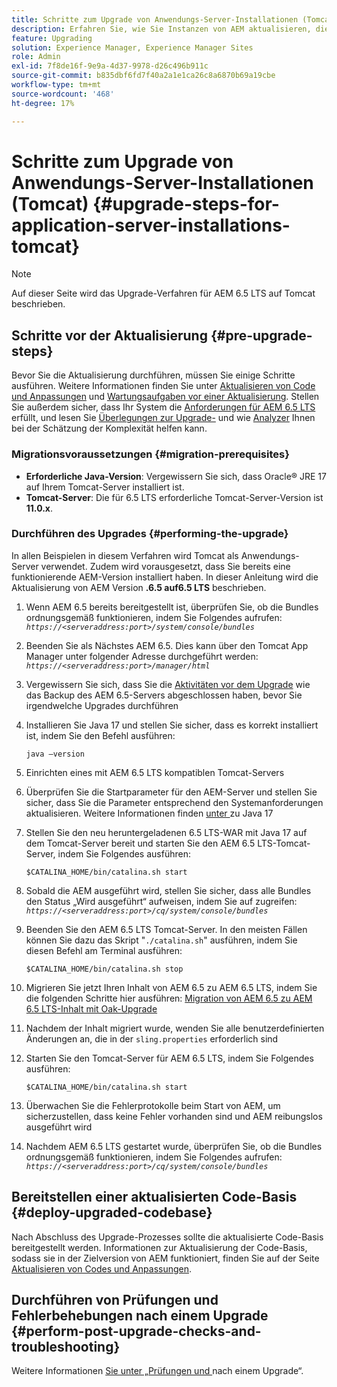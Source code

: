 ```yaml
---
title: Schritte zum Upgrade von Anwendungs-Server-Installationen (Tomcat)
description: Erfahren Sie, wie Sie Instanzen von AEM aktualisieren, die über Tomcat bereitgestellt werden.
feature: Upgrading
solution: Experience Manager, Experience Manager Sites
role: Admin
exl-id: 7f8de16f-9e9a-4d37-9978-d26c496b911c
source-git-commit: b835dbf6fd7f40a2a1e1ca26c8a6870b69a19cbe
workflow-type: tm+mt
source-wordcount: '468'
ht-degree: 17%

---
```


# Schritte zum Upgrade von Anwendungs-Server-Installationen (Tomcat) {#upgrade-steps-for-application-server-installations-tomcat}

>[!NOTE]
>
>Auf dieser Seite wird das Upgrade-Verfahren für AEM 6.5 LTS auf Tomcat beschrieben.

## Schritte vor der Aktualisierung {#pre-upgrade-steps}

Bevor Sie die Aktualisierung durchführen, müssen Sie einige Schritte ausführen. Weitere Informationen finden Sie unter [Aktualisieren von Code und Anpassungen](/help/sites-deploying/upgrading-code-and-customizations.md) und [Wartungsaufgaben vor einer Aktualisierung](/help/sites-deploying/pre-upgrade-maintenance-tasks.md). Stellen Sie außerdem sicher, dass Ihr System die [Anforderungen für AEM 6.5 LTS](/help/sites-deploying/technical-requirements.md) erfüllt, und lesen Sie [Überlegungen zur Upgrade-](/help/sites-deploying/upgrade-planning.md) und wie [Analyzer](/help/sites-deploying/aem-analyzer.md) Ihnen bei der Schätzung der Komplexität helfen kann.


### Migrationsvoraussetzungen {#migration-prerequisites}

* **Erforderliche Java-Version**: Vergewissern Sie sich, dass Oracle® JRE 17 auf Ihrem Tomcat-Server installiert ist.
* **Tomcat-Server**: Die für 6.5 LTS erforderliche Tomcat-Server-Version ist **11.0.x**.

### Durchführen des Upgrades {#performing-the-upgrade}

In allen Beispielen in diesem Verfahren wird Tomcat als Anwendungs-Server verwendet. Zudem wird vorausgesetzt, dass Sie bereits eine funktionierende AEM-Version installiert haben. In dieser Anleitung wird die Aktualisierung von AEM Version **.6.5 auf**&#x200B;**6.5 LTS** beschrieben.

1. Wenn AEM 6.5 bereits bereitgestellt ist, überprüfen Sie, ob die Bundles ordnungsgemäß funktionieren, indem Sie Folgendes aufrufen: *`https://<serveraddress:port>/system/console/bundles`*
1. Beenden Sie als Nächstes AEM 6.5. Dies kann über den Tomcat App Manager unter folgender Adresse durchgeführt werden: *`https://<serveraddress:port>/manager/html`*
1. Vergewissern Sie sich, dass Sie die [Aktivitäten vor dem Upgrade](#pre-upgrade-steps) wie das Backup des AEM 6.5-Servers abgeschlossen haben, bevor Sie irgendwelche Upgrades durchführen
1. Installieren Sie Java 17 und stellen Sie sicher, dass es korrekt installiert ist, indem Sie den Befehl ausführen:

   ```
   java –version
   ```

1. Einrichten eines mit AEM 6.5 LTS kompatiblen Tomcat-Servers
1. Überprüfen Sie die Startparameter für den AEM-Server und stellen Sie sicher, dass Sie die Parameter entsprechend den Systemanforderungen aktualisieren. Weitere Informationen finden [ unter ](/help/sites-deploying/custom-standalone-install.md#java-considerations) zu Java 17
1. Stellen Sie den neu heruntergeladenen 6.5 LTS-WAR mit Java 17 auf dem Tomcat-Server bereit und starten Sie den AEM 6.5 LTS-Tomcat-Server, indem Sie Folgendes ausführen:

   ```
   $CATALINA_HOME/bin/catalina.sh start
   ```

1. Sobald die AEM ausgeführt wird, stellen Sie sicher, dass alle Bundles den Status „Wird ausgeführt“ aufweisen, indem Sie auf zugreifen: *`https://<serveraddress:port>/cq/system/console/bundles`*
1. Beenden Sie den AEM 6.5 LTS Tomcat-Server. In den meisten Fällen können Sie dazu das Skript &quot;`./catalina.sh`&quot; ausführen, indem Sie diesen Befehl am Terminal ausführen:

   ```
   $CATALINA_HOME/bin/catalina.sh stop
   ```

1. Migrieren Sie jetzt Ihren Inhalt von AEM 6.5 zu AEM 6.5 LTS, indem Sie die folgenden Schritte hier ausführen: [Migration von AEM 6.5 zu AEM 6.5 LTS-Inhalt mit Oak-Upgrade](/help/sites-deploying/aem-65-to-aem-65lts-content-migration-using-oak-upgrade.md)
1. Nachdem der Inhalt migriert wurde, wenden Sie alle benutzerdefinierten Änderungen an, die in der `sling.properties` erforderlich sind
1. Starten Sie den Tomcat-Server für AEM 6.5 LTS, indem Sie Folgendes ausführen:

   ```
   $CATALINA_HOME/bin/catalina.sh start
   ```

1. Überwachen Sie die Fehlerprotokolle beim Start von AEM, um sicherzustellen, dass keine Fehler vorhanden sind und AEM reibungslos ausgeführt wird
1. Nachdem AEM 6.5 LTS gestartet wurde, überprüfen Sie, ob die Bundles ordnungsgemäß funktionieren, indem Sie Folgendes aufrufen: *`https://<serveraddress:port>/cq/system/console/bundles`*

## Bereitstellen einer aktualisierten Code-Basis {#deploy-upgraded-codebase}

Nach Abschluss des Upgrade-Prozesses sollte die aktualisierte Code-Basis bereitgestellt werden. Informationen zur Aktualisierung der Code-Basis, sodass sie in der Zielversion von AEM funktioniert, finden Sie auf der Seite [Aktualisieren von Codes und Anpassungen](/help/sites-deploying/upgrading-code-and-customizations.md).

## Durchführen von Prüfungen und Fehlerbehebungen nach einem Upgrade {#perform-post-upgrade-checks-and-troubleshooting}

Weitere Informationen [ Sie unter „Prüfungen und ](/help/sites-deploying/post-upgrade-checks-and-troubleshooting.md) nach einem Upgrade“.
